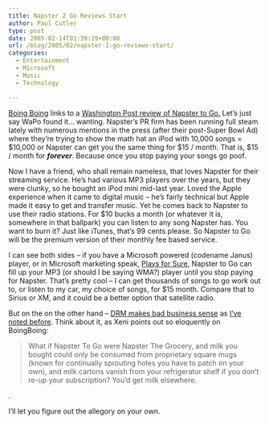 ```yaml
---
title: Napster 2 Go Reviews Start
author: Paul Cutler
type: post
date: 2005-02-14T01:39:19+00:00
url: /blog/2005/02/napster-2-go-reviews-start/
categories:
  - Entertainment
  - Microsoft
  - Music
  - Technology

---
```

[Boing Boing][1] links to a [Washington Post review of Napster to Go.][2] Let&#8217;s just say WaPo found it&#8230; wanting. Napster&#8217;s PR firm has been running full steam lately with numerous mentions in the press (after their post-Super Bowl Ad) where they&#8217;re trying to show the math hat an iPod with 10,000 songs = $10,000 or Napster can get you the same thing for $15 / month. That is, $15 / month for **_forever_**. Because once you stop paying your songs go poof.

Now I have a friend, who shall remain nameless, that loves Napster for their streaming service. He&#8217;s had various MP3 players over the years, but they were clunky, so he bought an iPod mini mid-last year. Loved the Apple experience when it came to digital music &#8211; he&#8217;s fairly technical but Apple made it easy to get and transfer music. Yet he comes back to Napster to use their radio stations. For $10 bucks a month (or whatever it is, somewhere in that ballpark) you can listen to any song Napster has. You want to burn it? Just like iTunes, that&#8217;s 99 cents please. So Napster to Go will be the premium version of their monthly fee based service.

I can see both sides &#8211; if you have a Microsoft powered (codename Janus) player, or in Microsoft marketing speak, [Plays for Sure][3], Napster to Go can fill up your MP3 (or should I be saying WMA?) player until you stop paying for Napster. That&#8217;s pretty cool &#8211; I can get thousands of songs to go work out to, or listen to my car, my choice of songs, for $15 month. Compare that to Sirius or XM, and it could be a better option that satellite radio.

But on the on the other hand &#8211; [DRM makes bad business sense][4] as [I&#8217;ve noted before][5]. Think about it, as Xeni points out so eloquently on BoingBoing: 

> What if Napster To Go were Napster The Grocery, and milk you bought could only be consumed from proprietary square mugs (known for continually sprouting holes you have to patch on your own), and milk cartons vanish from your refrigerator shelf if you don&#8217;t re-up your subscription? You&#8217;d get milk elsewhere.

.

I&#8217;ll let you figure out the allegory on your own.

 [1]: http://www.boingboing.net/2005/02/13/napstertogo_reviewed.html
 [2]: http://story.news.yahoo.com/news?tmpl=story2&u=/washpost/20050213/tc_washpost/a18496_2005feb12
 [3]: http://www.microsoft.com/windows/windowsmedia/playsforsure/default.aspx
 [4]: http://www.craphound.com/msftdrm.txt
 [5]: http://www.paulcutler.org/blog/?p=169